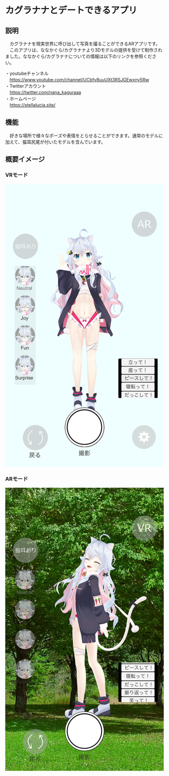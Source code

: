 # カグラナナとデートできるアプリ
## 説明
　カグラナナを現実世界に呼び出して写真を撮ることができるARアプリです。  
　このアプリは、ななかぐら/カグラナナより3Dモデルの提供を受けて制作されました。ななかぐら/カグラナナについての情報は以下のリンクを参照ください。
 
・youtubeチャンネル  
　https://www.youtube.com/channel/UCbfv8uuUXt3RSJGEwxny5Rw  
・Twitterアカウント  
　https://twitter.com/nana_kaguraaa  
・ホームページ  
　https://stellalucia.site/  
 
## 機能
　好きな場所で様々なポーズや表情をとらせることができます。通常のモデルに加えて、猫耳尻尾が付いたモデルを含んでいます。 
 
## 概要イメージ
### VRモード  
![イメージ1](https://github.com/knanaappdevelops/An-app-that-lets-you-date-Kaguranana_HP/blob/master/SimulatorScreenShot-iPhone8Plus_mini.png)  
### ARモード  
![イメージ2](https://github.com/knanaappdevelops/An-app-that-lets-you-date-Kaguranana_HP/blob/master/Simulator%20Screen%20Shot%20-%20iPhone%208%20Plus_mini.png)  
